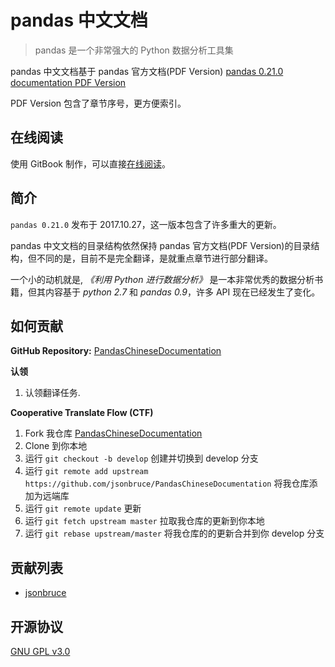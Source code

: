 # pandas 中文文档

> pandas 是一个非常强大的 Python 数据分析工具集

pandas 中文文档基于 pandas 官方文档(PDF Version)
 [pandas 0.21.0 documentation PDF  Version](https://pandas.pydata.org/pandas-docs/stable/pandas.pdf)

PDF Version 包含了章节序号，更方便索引。


## 在线阅读
使用 GitBook 制作，可以直接[在线阅读](https://jsonbruce.gitbooks.io/pandas-chinese-documentation)。


## 简介
`pandas 0.21.0` 发布于 2017.10.27，这一版本包含了许多重大的更新。

pandas 中文文档的目录结构依然保持 pandas 官方文档(PDF Version)的目录结构，但不同的是，目前不是完全翻译，是就重点章节进行部分翻译。

一个小的动机就是, *《利用 Python 进行数据分析》* 是一本非常优秀的数据分析书籍，但其内容基于 *python 2.7* 和 *pandas 0.9*，许多 API 现在已经发生了变化。


## 如何贡献
**GitHub Repository:** [PandasChineseDocumentation](https://github.com/jsonbruce/PandasChineseDocumentation)

**认领**
1. 认领翻译任务.

**Cooperative Translate Flow (CTF)**

1. Fork 我仓库 [PandasChineseDocumentation](https://github.com/jsonbruce/PandasChineseDocumentation)
2. Clone 到你本地
3. 运行 `git checkout -b develop` 创建并切换到 develop 分支
4. 运行 `git remote add upstream https://github.com/jsonbruce/PandasChineseDocumentation` 将我仓库添加为远端库
5. 运行 `git remote update` 更新
6. 运行 `git fetch upstream master` 拉取我仓库的更新到你本地
7. 运行 `git rebase upstream/master` 将我仓库的的更新合并到你 develop 分支


## 贡献列表
- [jsonbruce](https://github.com/jsonbruce)


## 开源协议
[GNU GPL v3.0](https://choosealicense.com/licenses/gpl-3.0)
